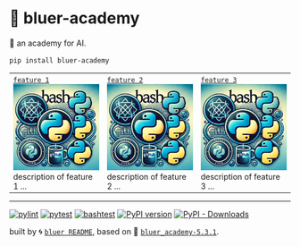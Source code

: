 # 📐 bluer-academy

📐 an academy for AI.

```bash
pip install bluer-academy
```

|   |   |   |
| --- | --- | --- |
| [`feature 1`](./bluer_academy/docs/feature_1) [![image](https://github.com/kamangir/assets/raw/main/blue-plugin/marquee.png?raw=true)](./bluer_academy/docs/feature_1) description of feature 1 ... | [`feature 2`](./bluer_academy/docs/feature_2.md) [![image](https://github.com/kamangir/assets/raw/main/blue-plugin/marquee.png?raw=true)](./bluer_academy/docs/feature_2.md) description of feature 2 ... | [`feature 3`](./bluer_academy/docs/feature_3.md) [![image](https://github.com/kamangir/assets/raw/main/blue-plugin/marquee.png?raw=true)](./bluer_academy/docs/feature_3.md) description of feature 3 ... |

---


[![pylint](https://github.com/kamangir/bluer-academy/actions/workflows/pylint.yml/badge.svg)](https://github.com/kamangir/bluer-academy/actions/workflows/pylint.yml) [![pytest](https://github.com/kamangir/bluer-academy/actions/workflows/pytest.yml/badge.svg)](https://github.com/kamangir/bluer-academy/actions/workflows/pytest.yml) [![bashtest](https://github.com/kamangir/bluer-academy/actions/workflows/bashtest.yml/badge.svg)](https://github.com/kamangir/bluer-academy/actions/workflows/bashtest.yml) [![PyPI version](https://img.shields.io/pypi/v/bluer-academy.svg)](https://pypi.org/project/bluer-academy/) [![PyPI - Downloads](https://img.shields.io/pypi/dd/bluer-academy)](https://pypistats.org/packages/bluer-academy)

built by 🌀 [`bluer README`](https://github.com/kamangir/bluer-objects/tree/main/bluer_objects/README), based on 📐 [`bluer_academy-5.3.1`](https://github.com/kamangir/bluer-academy).
